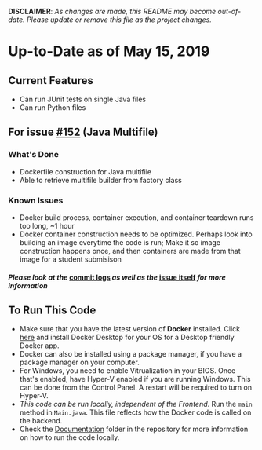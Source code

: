 **DISCLAIMER**: *As changes are made, this README may become out-of-date. Please update or remove this file as the project changes.*
# Up-to-Date as of May 15, 2019
## Current Features
- Can run JUnit tests on single Java files
- Can run Python files

## For issue [#152](https://github.com/CompileIO/compile.io/issues/152) (Java Multifile)
### What's Done
- Dockerfile construction for Java multifile
- Able to retrieve multifile builder from factory class
### Known Issues
- Docker build process, container execution, and container teardown runs too long, ~1 hour
- Docker container construction needs to be optimized. Perhaps look into building an image everytime the code is run; Make it so image construction happens once, and then containers are made from that image for a student submisison
#### *Please look at the* [commit logs](https://github.com/CompileIO/compile.io/commits/152-multifile-submission) *as well as the* [issue itself](https://github.com/CompileIO/compile.io/issues/152) *for more information*
## To Run This Code
- Make sure that you have the latest version of **Docker** installed. Click [here](https://www.docker.com/) and install Docker Desktop for your OS for a Desktop friendly Docker app.
- Docker can also be installed using a package manager, if you have a package manager on your computer.
- For Windows, you need to enable Vitrualization in your BIOS. Once that's enabled, have Hyper-V enabled if you are running Windows. This can be done from the Control Panel. A restart will be required to turn on Hyper-V.
- *This code can be run locally, independent of the Frontend*. Run the `main` method in `Main.java`. This file reflects how the Docker code is called on the backend.
- Check the [Documentation](https://github.com/CompileIO/compile.io/tree/develop/Documentation) folder in the repository for more information on how to run the code locally.
